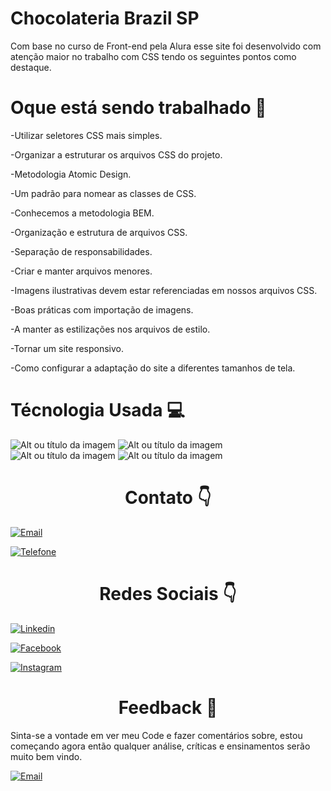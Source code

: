 <h1>Chocolateria Brazil SP</h1>

<p>Com base no curso de Front-end pela Alura esse site foi desenvolvido com atenção maior no trabalho com CSS tendo os seguintes pontos como destaque.</p>

<h1> Oque está sendo trabalhado 🚧 </h1>

<p>-Utilizar seletores CSS mais simples.</p>
<p>-Organizar a estruturar os arquivos CSS do projeto.</p>
<p>-Metodologia Atomic Design.</p>
<p>-Um padrão para nomear as classes de CSS.</p>
<p>-Conhecemos a metodologia BEM.</p>
<p>-Organização e estrutura de arquivos CSS.</p>
<p>-Separação de responsabilidades.</p>
<p>-Criar e manter arquivos menores.</p>
<p>-Imagens ilustrativas devem estar referenciadas em nossos arquivos CSS.</p>
<p>-Boas práticas com importação de imagens.</p>
<p>-A manter as estilizações nos arquivos de estilo.</p>
<p>-Tornar um site responsivo.</p>
<p>-Como configurar a adaptação do site a diferentes tamanhos de tela.</p>


<h1> Técnologia Usada 💻 </h1>

![Alt ou título da imagem](https://img.shields.io/badge/HTML-239120?style=for-the-badge&logo=html5&logoColor=white) ![Alt ou título da imagem](https://img.shields.io/badge/HTML5-E34F26?style=for-the-badge&logo=html5&logoColor=white) ![Alt ou título da imagem](https://img.shields.io/badge/CSS-239120?&style=for-the-badge&logo=css3&logoColor=white) ![Alt ou título da imagem](https://img.shields.io/badge/CSS3-1572B6?style=for-the-badge&logo=css3&logoColor=white)

<div style=text-align:center><h1>Contato 👇</h1></div>

[![Email](https://img.shields.io/badge/Gmail-D14836?style=for-the-badge&logo=gmail&logoColor=white)](edson.eduardoengbonelli@gmail.com) 

[![Telefone](https://img.shields.io/badge/WhatsApp-25D366?style=for-the-badge&logo=whatsapp&logoColor=white)](55+(19)9-8351-4369)

<div style=text-align:center><h1> Redes Sociais 👇</h1></div>

[![Linkedin](https://img.shields.io/badge/LinkedIn-0077B5?style=for-the-badge&logo=linkedin&logoColor=white)](https://www.linkedin.com/in/edsonbonelli/)

[![Facebook](https://img.shields.io/badge/Facebook-1877F2?style=for-the-badge&logo=facebook&logoColor=white)](https://www.facebook.com/edsonebonelli)

[![Instagram](https://img.shields.io/badge/Instagram-E4405F?style=for-the-badge&logo=instagram&logoColor=white)](https://www.instagram.com/ee.bonelli/)

<div style=text-align:center><h1> Feedback 📜</h1></div>

<p>Sinta-se a vontade em ver meu Code e fazer comentários sobre, estou começando agora então qualquer análise, críticas e ensinamentos serão muito bem vindo.</p>

[![Email](https://img.shields.io/badge/Gmail-D14836?style=for-the-badge&logo=gmail&logoColor=white)](edson.eduardoengbonelli@gmail.com)
